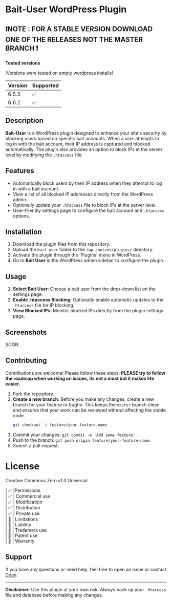 # Bait-User WordPress Plugin
## ❗NOTE : FOR A STABLE VERSION DOWNLOAD ONE OF THE RELEASES NOT THE MASTER BRANCH ❗
**Tested versions**

!Versions were tested on empty wordpress installs!    

| Version | Supported          |
| ------- | ------------------ |
| 6.5.5   | :white_check_mark: |
| 6.6.1   | :white_check_mark: |

## Description

**Bait-User** is a WordPress plugin designed to enhance your site's security by blocking users based on specific bait accounts. When a user attempts to log in with the bait account, their IP address is captured and blocked automatically. The plugin also provides an option to block IPs at the server level by modifying the `.htaccess` file.

## Features

- Automatically block users by their IP address when they attempt to log in with a bait account.
- View a list of all blocked IP addresses directly from the WordPress admin.
- Optionally update your `.htaccess` file to block IPs at the server level.
- User-friendly settings page to configure the bait account and `.htaccess` options.

## Installation

1. Download the plugin files from this repository.
2. Upload the `bait-user` folder to the `/wp-content/plugins/` directory.
3. Activate the plugin through the 'Plugins' menu in WordPress.
4. Go to **Bait User** in the WordPress admin sidebar to configure the plugin.

## Usage

1. **Select Bait User**: Choose a bait user from the drop-down list on the settings page.
2. **Enable .htaccess Blocking**: Optionally enable automatic updates to the `.htaccess` file for IP blocking.
3. **View Blocked IPs**: Monitor blocked IPs directly from the plugin settings page.

## Screenshots
SOON

## Contributing

Contributions are welcome! Please follow these steps:
**PLEASE try to follow the roadmap when working on issues, its not a must but it makes life easier.**
1. Fork the repository.
2. **Create a new branch**: Before you make any changes, create a new branch for your feature or bugfix. This keeps the `master` branch clean and ensures that your work can be reviewed without affecting the stable code.
   ```bash
   git checkout -b feature/your-feature-name
3. Commit your changes: `git commit -m 'Add some feature'`.
4. Push to the branch: `git push origin feature/your-feature-name`.
5. Submit a pull request.

# License
Creative Commons Zero v1.0 Universal

| :white_check_mark: |Permissions </br>
| :white_check_mark: | Commercial use </br>
| :white_check_mark: | Modification </br>
| :white_check_mark: | Distribution </br>
| :white_check_mark: | Private use </br>
| :no_entry_sign: | Limitations </br>
| :no_entry_sign: | Liability </br>
| :no_entry_sign: | Trademark use </br>
| :no_entry_sign: | Patent use </br>
| :no_entry_sign: | Warranty </br>


## Support

If you have any questions or need help, feel free to open an issue or contact [Dean](https://github.com/DoonOnthon).

---

**Disclaimer**: Use this plugin at your own risk. Always back up your `.htaccess` file and database before making any changes.

